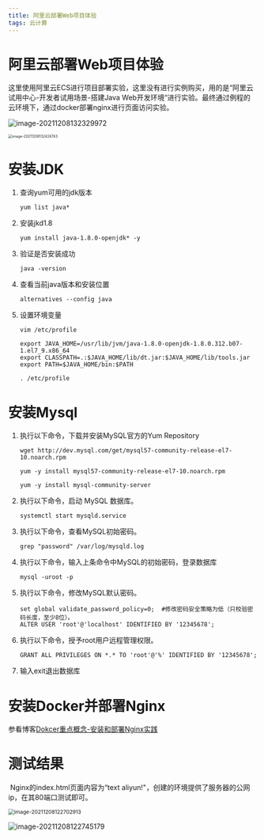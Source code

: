```yaml
---
title: 阿里云部署Web项目体验
tags: 云计算
---
```


# 阿里云部署Web项目体验

​	这里使用阿里云ECS进行项目部署实验，这里没有进行实例购买，用的是“阿里云试用中心-开发者试用场景-搭建Java Web开发环境“进行实验。最终通过例程的云环境下，通过docker部署nginx进行页面访问实验。

![image-20211208132329972](https://gitee.com/Object_Jason/my-pic-go/raw/master/img/image-20211208132329972.png)

<img src="https://gitee.com/Object_Jason/my-pic-go/raw/master/img/image-20211208132424743.png" alt="image-20211208132424743" style="zoom:50%;" />

# 安装JDK

1. 查询yum可用的jdk版本

   ```shell
   yum list java*
   ```

2. 安装jkd1.8

   ```shell
   yum install java-1.8.0-openjdk* -y
   ```

3. 验证是否安装成功

   ```shell
   java -version
   ```

4. 查看当前java版本和安装位置

   ```shell
   alternatives --config java
   ```

5. 设置环境变量

   ```shell
   vim /etc/profile
   
   export JAVA_HOME=/usr/lib/jvm/java-1.8.0-openjdk-1.8.0.312.b07-1.el7_9.x86_64
   export CLASSPATH=.:$JAVA_HOME/lib/dt.jar:$JAVA_HOME/lib/tools.jar
   export PATH=$JAVA_HOME/bin:$PATH
   
   . /etc/profile
   ```

# 安装Mysql

1. 执行以下命令，下载并安装MySQL官方的Yum Repository

   ```shell
   wget http://dev.mysql.com/get/mysql57-community-release-el7-10.noarch.rpm 
   
   yum -y install mysql57-community-release-el7-10.noarch.rpm 
   
   yum -y install mysql-community-server
   ```

2. 执行以下命令，启动 MySQL 数据库。

   ```shell
   systemctl start mysqld.service
   ```

3. 执行以下命令，查看MySQL初始密码。

   ```shell
   grep "password" /var/log/mysqld.log
   ```

4. 执行以下命令，输入上条命令中MySQL的初始密码，登录数据库

   ```shell
   mysql -uroot -p
   ```

5. 执行以下命令，修改MySQL默认密码。

   ```shell
   set global validate_password_policy=0;  #修改密码安全策略为低（只校验密码长度，至少8位）。
   ALTER USER 'root'@'localhost' IDENTIFIED BY '12345678';
   ```

6. 执行以下命令，授予root用户远程管理权限。

   ```shell
   GRANT ALL PRIVILEGES ON *.* TO 'root'@'%' IDENTIFIED BY '12345678';
   ```

7. 输入exit退出数据库

# 安装Docker并部署Nginx

参看博客[Dokcer重点概念-安装和部署Nginx实践](https://jason-qianhao.github.io/_posts/2021-11-30-Dokcer重点概念-安装和部署Nginx实践/)

# 测试结果

​	Nginx的index.html页面内容为“text aliyun!"，创建的环境提供了服务器的公网ip，在其80端口测试即可。

<img src="https://gitee.com/Object_Jason/my-pic-go/raw/master/img/image-20211208122702913.png" alt="image-20211208122702913" style="zoom:75%;" />

![image-20211208122745179](https://gitee.com/Object_Jason/my-pic-go/raw/master/img/image-20211208122745179.png)